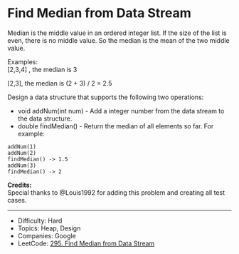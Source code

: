 # Find Median from Data Stream

Median is the middle value in an ordered integer list. If the size of the list is even, there is no middle value. So the median is the mean of the two middle value.

Examples:  
[2,3,4] , the median is 3

[2,3], the median is (2 + 3) / 2 = 2.5

Design a data structure that supports the following two operations:

* void addNum(int num) - Add a integer number from the data stream to the data structure.
* double findMedian() - Return the median of all elements so far.
For example:
```
addNum(1)
addNum(2)
findMedian() -> 1.5
addNum(3) 
findMedian() -> 2
```

**Credits:**  
Special thanks to @Louis1992 for adding this problem and creating all test cases.

---

* Difficulty: Hard
* Topics: Heap, Design
* Companies: Google
* LeetCode: [295. Find Median from Data Stream](https://leetcode.com/problems/find-median-from-data-stream/description/)
